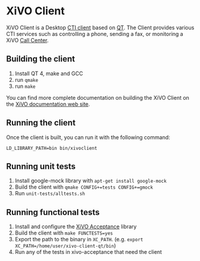 XiVO Client
===========

XiVO Client is a Desktop [CTI client](https://github.com/xivo-pbx/xivo-ctid) based on [QT](http://qt-project.org/).
The Client provides various CTI services such as controlling a phone, sending a fax, or monitoring a XiVO 
[Call Center](http://en.wikipedia.org/wiki/Call_centre).

Building the client
-------------------

1. Install QT 4, make and GCC
2. run ```qmake```
3. run ```make```

You can find more complete documentation on building the XiVO Client on the 
[XiVO documentation web site](http://documentation.xivo.fr/production/developers/xivo_client/build.html).

Running the client
------------------

Once the client is built, you can run it with the following command:

    LD_LIBRARY_PATH=bin bin/xivoclient


Running unit tests
------------------

1. Install google-mock library with ```apt-get install google-mock```
2. Build the client with ```qmake CONFIG+=tests CONFIG+=gmock```
3. Run ```unit-tests/alltests.sh```

Running functional tests
------------------------

1. Install and configure the [XiVO Acceptance](https://github.com/xivo-pbx/xivo-acceptance) library
2. Build the client with ```make FUNCTESTS=yes```
3. Export the path to the binary in ```XC_PATH```. (e.g. ```export XC_PATH=/home/user/xivo-client-qt/bin```)
3. Run any of the tests in xivo-acceptance that need the client
